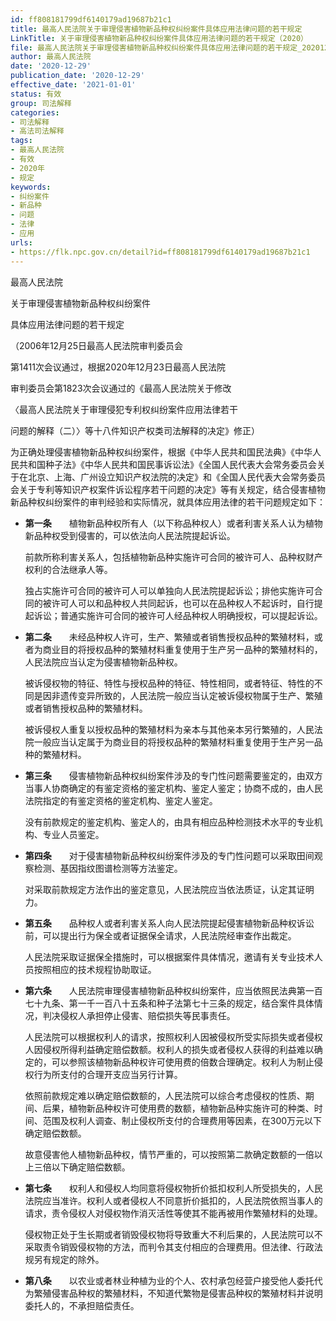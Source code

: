 ```yaml
---
id: ff808181799df6140179ad19687b21c1
title: 最高人民法院关于审理侵害植物新品种权纠纷案件具体应用法律问题的若干规定
LinkTitle: 关于审理侵害植物新品种权纠纷案件具体应用法律问题的若干规定（2020）
file: 最高人民法院关于审理侵害植物新品种权纠纷案件具体应用法律问题的若干规定_20201229_ff808181799df6140179ad19687b21c1.docx
author: 最高人民法院
date: '2020-12-29'
publication_date: '2020-12-29'
effective_date: '2021-01-01'
status: 有效
group: 司法解释
categories:
- 司法解释
- 高法司法解释
tags:
- 最高人民法院
- 有效
- 2020年
- 规定
keywords:
- 纠纷案件
- 新品种
- 问题
- 法律
- 应用
urls:
- https://flk.npc.gov.cn/detail?id=ff808181799df6140179ad19687b21c1
---
```


最高人民法院

关于审理侵害植物新品种权纠纷案件

具体应用法律问题的若干规定

（2006年12月25日最高人民法院审判委员会

第1411次会议通过，根据2020年12月23日最高人民法院

审判委员会第1823次会议通过的《最高人民法院关于修改

〈最高人民法院关于审理侵犯专利权纠纷案件应用法律若干

问题的解释（二）〉等十八件知识产权类司法解释的决定》修正）

为正确处理侵害植物新品种权纠纷案件，根据《中华人民共和国民法典》《中华人民共和国种子法》《中华人民共和国民事诉讼法》《全国人民代表大会常务委员会关于在北京、上海、广州设立知识产权法院的决定》和《全国人民代表大会常务委员会关于专利等知识产权案件诉讼程序若干问题的决定》等有关规定，结合侵害植物新品种权纠纷案件的审判经验和实际情况，就具体应用法律的若干问题规定如下：

- **第一条**　　植物新品种权所有人（以下称品种权人）或者利害关系人认为植物新品种权受到侵害的，可以依法向人民法院提起诉讼。

  前款所称利害关系人，包括植物新品种实施许可合同的被许可人、品种权财产权利的合法继承人等。

  独占实施许可合同的被许可人可以单独向人民法院提起诉讼；排他实施许可合同的被许可人可以和品种权人共同起诉，也可以在品种权人不起诉时，自行提起诉讼；普通实施许可合同的被许可人经品种权人明确授权，可以提起诉讼。

- **第二条**　　未经品种权人许可，生产、繁殖或者销售授权品种的繁殖材料，或者为商业目的将授权品种的繁殖材料重复使用于生产另一品种的繁殖材料的，人民法院应当认定为侵害植物新品种权。

  被诉侵权物的特征、特性与授权品种的特征、特性相同，或者特征、特性的不同是因非遗传变异所致的，人民法院一般应当认定被诉侵权物属于生产、繁殖或者销售授权品种的繁殖材料。

  被诉侵权人重复以授权品种的繁殖材料为亲本与其他亲本另行繁殖的，人民法院一般应当认定属于为商业目的将授权品种的繁殖材料重复使用于生产另一品种的繁殖材料。

- **第三条**　　侵害植物新品种权纠纷案件涉及的专门性问题需要鉴定的，由双方当事人协商确定的有鉴定资格的鉴定机构、鉴定人鉴定；协商不成的，由人民法院指定的有鉴定资格的鉴定机构、鉴定人鉴定。

  没有前款规定的鉴定机构、鉴定人的，由具有相应品种检测技术水平的专业机构、专业人员鉴定。

- **第四条**　　对于侵害植物新品种权纠纷案件涉及的专门性问题可以采取田间观察检测、基因指纹图谱检测等方法鉴定。

  对采取前款规定方法作出的鉴定意见，人民法院应当依法质证，认定其证明力。

- **第五条**　　品种权人或者利害关系人向人民法院提起侵害植物新品种权诉讼前，可以提出行为保全或者证据保全请求，人民法院经审查作出裁定。

  人民法院采取证据保全措施时，可以根据案件具体情况，邀请有关专业技术人员按照相应的技术规程协助取证。

- **第六条**　　人民法院审理侵害植物新品种权纠纷案件，应当依照民法典第一百七十九条、第一千一百八十五条和种子法第七十三条的规定，结合案件具体情况，判决侵权人承担停止侵害、赔偿损失等民事责任。

  人民法院可以根据权利人的请求，按照权利人因被侵权所受实际损失或者侵权人因侵权所得利益确定赔偿数额。权利人的损失或者侵权人获得的利益难以确定的，可以参照该植物新品种权许可使用费的倍数合理确定。权利人为制止侵权行为所支付的合理开支应当另行计算。

  依照前款规定难以确定赔偿数额的，人民法院可以综合考虑侵权的性质、期间、后果，植物新品种权许可使用费的数额，植物新品种实施许可的种类、时间、范围及权利人调查、制止侵权所支付的合理费用等因素，在300万元以下确定赔偿数额。

  故意侵害他人植物新品种权，情节严重的，可以按照第二款确定数额的一倍以上三倍以下确定赔偿数额。

- **第七条**　　权利人和侵权人均同意将侵权物折价抵扣权利人所受损失的，人民法院应当准许。权利人或者侵权人不同意折价抵扣的，人民法院依照当事人的请求，责令侵权人对侵权物作消灭活性等使其不能再被用作繁殖材料的处理。

  侵权物正处于生长期或者销毁侵权物将导致重大不利后果的，人民法院可以不采取责令销毁侵权物的方法，而判令其支付相应的合理费用。但法律、行政法规另有规定的除外。

- **第八条**　　以农业或者林业种植为业的个人、农村承包经营户接受他人委托代为繁殖侵害品种权的繁殖材料，不知道代繁物是侵害品种权的繁殖材料并说明委托人的，不承担赔偿责任。
